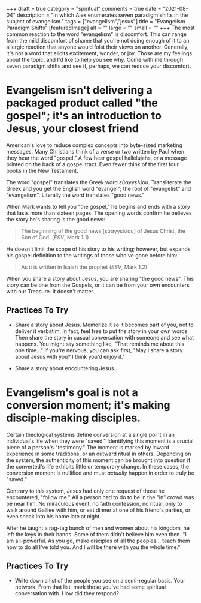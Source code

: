 +++
draft = true
category = "spiritual"
comments = true
date = "2021-08-04"
description = "In which Alex enumerates seven paradigm shifts in the subject of evangelism."
tags = ["evangelism","jesus"]
title = "Evangelism Paradigm Shifts"
[featuredImage]
  alt = ""
  large = ""
  small = ""
+++
The most common reaction to the word "evangelism" is discomfort. This can range from the mild discomfort of shame that you're not doing enough of it to an allergic reaction that anyone would foist their views on another. Generally, it's not a word that elicits excitement, wonder, or joy. Those are my feelings about the topic, and I'd like to help you see why. Come with me through seven paradigm shifts and see if, perhaps, we can reduce your discomfort.

# Evangelism isn't delivering a packaged product called "the gospel"; it's an introduction to Jesus, your closest friend

American's love to reduce complex concepts into byte-sized marketing messages. Many Christians think of a verse or two written by Paul when they hear the word "gospel." A few hear gospel hallelujahs, or a message printed on the back of a gospel tract. Even fewer think of the first four books in the New Testament.

The word "gospel" translates the Greek word εὐαγγελίου. Transliterate the Greek and you get the English word "evangel"; the root of "evangelist" and "evangelism". Literally the word translates "good news."

When Mark wants to tell you "the gospel," he begins and ends with a story that lasts more than sixteen pages. The opening words confirm he believes the story he's sharing is the good news:

> The beginning of the good news [εὐαγγελίου] of Jesus Christ, the Son of God. (_ESV_, Mark 1:1)

He doesn't limit the scope of his story to his writing; however, but expands his gospel definition to the writings of those who've gone before him:

> As it is written in Isaiah the prophet (_ESV_, Mark 1:2)

When you share a story about Jesus, you are sharing "the good news". This story can be one from the Gospels, or it can be from your own encounters with our Treasure. It doesn't matter.

## Practices To Try

- Share a story about Jesus. Memorize it so it becomes part of you, not to deliver it verbatim. In fact, feel free to put the story in your own words. Then share the story in casual conversation with someone and see what happens. You might say something like, "That reminds me about this one time..." If you're nervous, you can ask first, "May I share a story about Jesus with you? I think you'd enjoy it."

- Share a story about encountering Jesus.

# Evangelism's goal is not a conversion moment; it's making disciple-making disciples.

Certain theological systems define conversion at a single point in an individual's life when they were "saved." Identifying this moment is a crucial piece of a person's "testimony." The moment is marked by inward experience in some traditions, or an outward ritual in others. Depending on the system, the authenticity of this moment can be brought into question if the converted's life exhibits little or temporary change. In these cases, the conversion moment is nullified and must _actually_ happen in order to truly be "saved."

Contrary to this system, Jesus had only one request of those he encountered, "follow me." All a person had to do to be in the "in" crowd was be near him. No miraculous event, no faith confession, no ritual, only to walk around Galilee with him, or eat dinner at one of his friend's parties, or even sneak into his home late at night.

After he taught a rag-tag bunch of men and women about his kingdom, he left the keys in their hands. Some of them didn't believe him even then. "I am all-powerful. As you go, make disciples of all the peoples... teach them how to do all I've told you. And I will be there with you the whole time."

## Practices To Try

- Write down a list of the people you see on a semi-regular basis. Your network. From that list, mark those you've had some spiritual conversation with. How did they respond?
